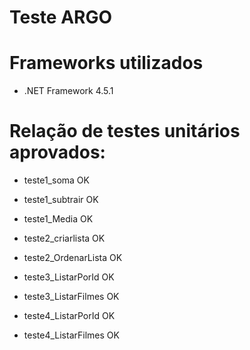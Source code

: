 # Teste ARGO

# Frameworks utilizados

* .NET Framework 4.5.1

# Relação de testes unitários aprovados:

* teste1_soma   OK
* teste1_subtrair   OK
* teste1_Media  OK

* teste2_criarlista  OK
* teste2_OrdenarLista   OK

* teste3_ListarPorId    OK
* teste3_ListarFilmes   OK

* teste4_ListarPorId    OK
* teste4_ListarFilmes   OK


